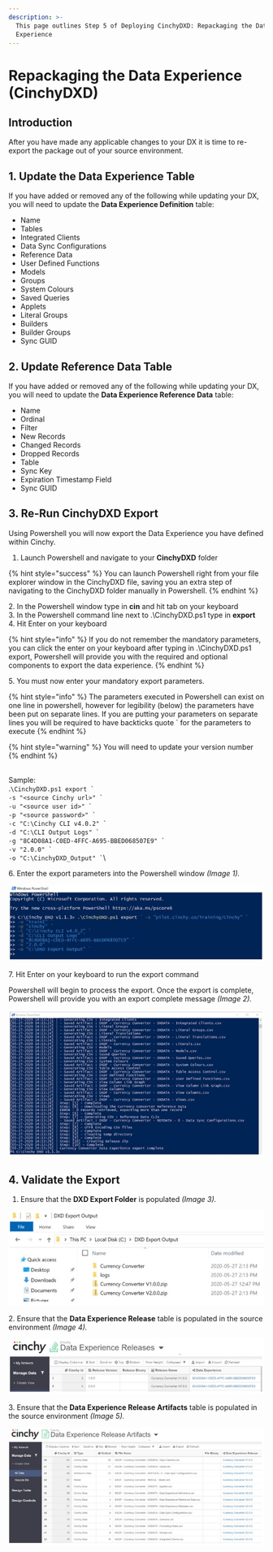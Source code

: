 ```yaml
---
description: >-
  This page outlines Step 5 of Deploying CinchyDXD: Repackaging the Data
  Experience
---
```


# Repackaging the Data Experience (CinchyDXD)

## Introduction

After you have made any applicable changes to your DX it is time to re-export the package out of your source environment.&#x20;

## 1. Update the Data Experience Table

If you have added or removed any of the following while updating your DX, you will need to update the **Data Experience Definition** table:

* Name
* Tables
* Integrated Clients
* Data Sync Configurations
* Reference Data
* User Defined Functions
* Models
* Groups
* System Colours
* Saved Queries
* Applets
* Literal Groups
* Builders
* Builder Groups
* Sync GUID

## 2. Update Reference Data Table

If you have added or removed any of the following while updating your DX, you will need to update the **Data Experience Reference Data** table:

* Name
* Ordinal
* Filter
* New Records
* Changed Records
* Dropped Records
* Table
* Sync Key
* Expiration Timestamp Field
* Sync GUID

## 3. Re-Run CinchyDXD Export

Using Powershell you will now export the Data Experience you have defined within Cinchy.

1. Launch Powershell and navigate to your **CinchyDXD** folder

{% hint style="success" %}
You can launch Powershell right from your file explorer window in the CinchyDXD file, saving you an extra step of navigating to the CinchyDXD folder manually in Powershell.
{% endhint %}

2\. In the Powershell window type in **cin** and hit tab on your keyboard\
3\. In the Powershell command line next to .\CinchyDXD.ps1 type in **export**\
4\. Hit Enter on your keyboard

{% hint style="info" %}
If you do not remember the mandatory parameters, you can click the enter on your keyboard after typing in .\CinchyDXD.ps1 export, Powershell will provide you with the required and optional components to export the data experience.
{% endhint %}

5\. You must now enter your mandatory export parameters.

{% hint style="info" %}
The parameters executed in Powershell can exist on one line in powershell, however for legibility (below) the parameters have been put on separate lines.  If you are putting your parameters on separate lines you will be required to have backticks quote \`  for the parameters to execute
{% endhint %}

{% hint style="warning" %}
You will need to update your version number
{% endhint %}

\
Sample:\
.`` \CinchyDXD.ps1 export ` ``\
`` -s "<source Cinchy url>" ` ``\
`` -u "<source user id>" ` ``\
`` -p "<source password>" ` ``\
`` -c "C:\Cinchy CLI v4.0.2" ` ``\
`` -d "C:\CLI Output Logs" ` ``\
`` -g "8C4D08A1-C0ED-4FFC-A695-BBED068507E9" ` ``\
`` -v "2.0.0" ` ``\
`` -o "C:\CinchyDXD_Output" ` ``\


6\. Enter the export parameters into the Powershell window _(Image 1)._

![Image 1: Step 6](<../../../.gitbook/assets/image (209).png>)

7\. Hit Enter on your keyboard to run the export command

Powershell will begin to process the export. Once the export is complete, Powershell will provide you with an export complete message _(Image 2)._

![Image 2: Step 7](<../../../.gitbook/assets/image (623).png>)

## 4. Validate the Export

1. Ensure that the **DXD Export Folder** is populated _(Image 3)._

![Image 3: Step 1](<../../../.gitbook/assets/image (295).png>)

2\. Ensure that the **Data Experience Release** table is populated in the source environment _(Image 4)._

![Image 4: Step 2](<../../../.gitbook/assets/image (456).png>)

3\. Ensure that the **Data Experience Release Artifacts** table is populated in the source environment _(Image 5)._

![Image 5: Step 3](<../../../.gitbook/assets/image (569).png>)
